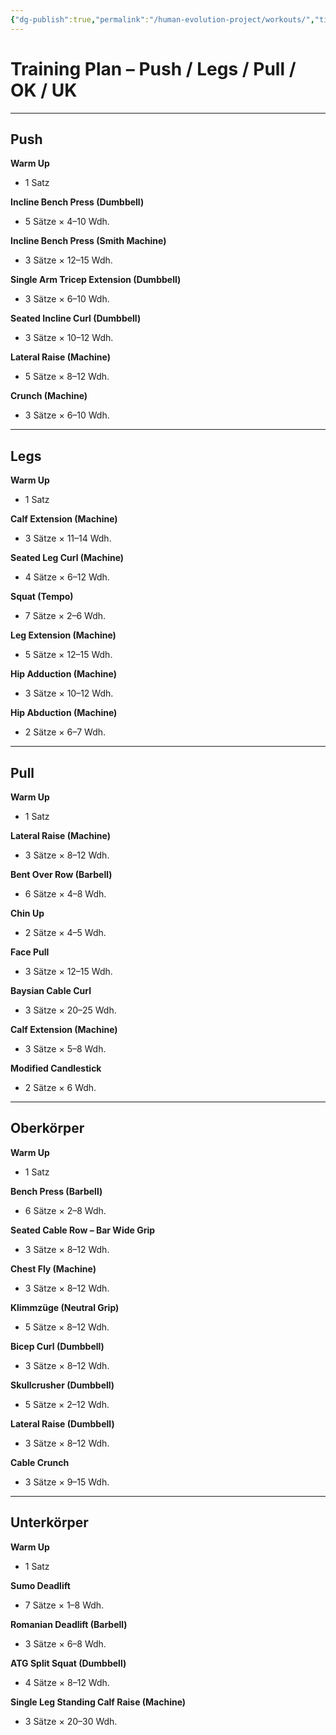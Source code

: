 ```yaml
---
{"dg-publish":true,"permalink":"/human-evolution-project/workouts/","title":"Workouts","tags":["training","nutrition","research"],"dgHomeLink":"true","noteIcon":""}
---
```


# Training Plan – Push / Legs / Pull / OK / UK

---

## Push
**Warm Up**  
- 1 Satz

**Incline Bench Press (Dumbbell)**  
- 5 Sätze × 4–10 Wdh.

**Incline Bench Press (Smith Machine)**  
- 3 Sätze × 12–15 Wdh.

**Single Arm Tricep Extension (Dumbbell)**  
- 3 Sätze × 6–10 Wdh.

**Seated Incline Curl (Dumbbell)**  
- 3 Sätze × 10–12 Wdh.

**Lateral Raise (Machine)**  
- 5 Sätze × 8–12 Wdh.

**Crunch (Machine)**  
- 3 Sätze × 6–10 Wdh.

---

## Legs
**Warm Up**  
- 1 Satz

**Calf Extension (Machine)**  
- 3 Sätze × 11–14 Wdh.

**Seated Leg Curl (Machine)**  
- 4 Sätze × 6–12 Wdh.

**Squat (Tempo)**  
- 7 Sätze × 2–6 Wdh.

**Leg Extension (Machine)**  
- 5 Sätze × 12–15 Wdh.

**Hip Adduction (Machine)**  
- 3 Sätze × 10–12 Wdh.

**Hip Abduction (Machine)**  
- 2 Sätze × 6–7 Wdh.

---

## Pull
**Warm Up**  
- 1 Satz

**Lateral Raise (Machine)**  
- 3 Sätze × 8–12 Wdh.

**Bent Over Row (Barbell)**  
- 6 Sätze × 4–8 Wdh.

**Chin Up**  
- 2 Sätze × 4–5 Wdh.

**Face Pull**  
- 3 Sätze × 12–15 Wdh.

**Baysian Cable Curl**  
- 3 Sätze × 20–25 Wdh.

**Calf Extension (Machine)**  
- 3 Sätze × 5–8 Wdh.

**Modified Candlestick**  
- 2 Sätze × 6 Wdh.

---

## Oberkörper
**Warm Up**  
- 1 Satz

**Bench Press (Barbell)**  
- 6 Sätze × 2–8 Wdh.

**Seated Cable Row – Bar Wide Grip**  
- 3 Sätze × 8–12 Wdh.

**Chest Fly (Machine)**  
- 3 Sätze × 8–12 Wdh.

**Klimmzüge (Neutral Grip)**  
- 5 Sätze × 8–12 Wdh.

**Bicep Curl (Dumbbell)**  
- 3 Sätze × 8–12 Wdh.

**Skullcrusher (Dumbbell)**  
- 5 Sätze × 2–12 Wdh.

**Lateral Raise (Dumbbell)**  
- 3 Sätze × 8–12 Wdh.

**Cable Crunch**  
- 3 Sätze × 9–15 Wdh.

---

## Unterkörper
**Warm Up**  
- 1 Satz

**Sumo Deadlift**  
- 7 Sätze × 1–8 Wdh.

**Romanian Deadlift (Barbell)**  
- 3 Sätze × 6–8 Wdh.

**ATG Split Squat (Dumbbell)**  
- 4 Sätze × 8–12 Wdh.

**Single Leg Standing Calf Raise (Machine)**  
- 3 Sätze × 20–30 Wdh.
